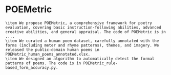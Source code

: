 # POEMetric

    \item We propose POEMetric, a comprehensive framework for poetry evaluation, covering basic instruction-following abilities, advanced creative abilities, and general appraisal. The code of POEMetric is in ....
    \item We curated a human poem dataset, carefully annotated with the forms (including meter and rhyme patterns), themes, and imagery. We released the public-domain human poems in POEMetric_human_poems_annotated.xlsx.
    \item We designed an algorithm to automatically detect the formal patterns of poems. The code is in POEMetric_rule-based_form_accuracy.py.
